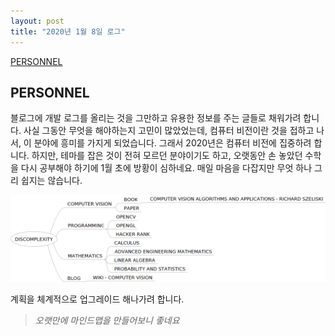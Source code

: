 ```yaml
---
layout: post
title: "2020년 1월 8일 로그"
---
```


[PERSONNEL](#personnel)

<a name="personnel"></a>
## PERSONNEL

블로그에 개발 로그를 올리는 것을 그만하고 유용한 정보를 주는 글들로 채워가려 합니다.
사실 그동안 무엇을 해야하는지 고민이 많았었는데, 컴퓨터 비전이란 것을 접하고 나서, 이 분야에 흥미를 가지게 되었습니다.
그래서 2020년은 컴퓨터 비전에 집중하려 합니다.
하지만, 테마를 잡은 것이 전혀 모르던 분야이기도 하고,
오랫동안 손 놓았던 수학을 다시 공부해야 하기에 1월 초에 방황이 심하네요.
매일 마음을 다잡지만 무엇 하나 그리 쉽지는 않습니다.

![discomplexity mindmap](/assets/images/log/discomplexity.mindmap.png)

계획을 체계적으로 업그레이드 해나가려 합니다.

> _오랫만에 마인드맵을 만들어보니 좋네요_
